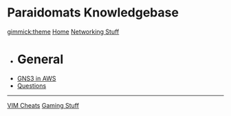 <!--
  -- Name of your wiki
  -- Do NOT remove the leading `#` character.
  -->

# Paraidomats Knowledgebase


<!--
  -- Default theme
  -- (Read: http://dynalon.github.io/mdwiki/#!customizing.md#Theme_chooser)
  -->

[gimmick:theme](spacelab)
[Home](index.md)
[Networking Stuff]()

  * # General
  * [GNS3 in AWS](AWS_GNS3_getting_started.md)
  * [Questions](findout.md)
  ----

[VIM Cheats](vimcheats.md)
[Gaming Stuff](gaming.md)



<!--
  -- Navigation
  -- (Read: http://dynalon.github.io/mdwiki/#!quickstart.md#Adding_a_navigation)
  -->

<!-- [About](pages/about.md)
[Download](pages/download.md) -->

<!-- A more complex navigation example: ----------------------------------------

[Menu Item 1]()

  * # SubMenu Heading 1
  * [SubMenu Item 1](pages/subitem1.md)
  * [SubMenu Item 2](pages/subitem2.md)
  - - - -
  * # SubMenu Heading 2
  * [SubMenu Item 3](pages/subitem3.md)
  - - - -
  * # SubMenu Heading 3
  * [SubMenu Item 3](pages/subitem3.md) 

[Menu Item 2](pages/item2.md)

[Menu Item 3](pages/item3.md)

----------------------------------------------------------------------------

<!--
  -- Change the Language
  -- Could be useful when there's more than one language wiki.
  -->

<!--
[Change the Language]()

  * [English (United States)](/en_US/)
  * [English (United Kingdom)](/en_GB/)
  * [Italian](/it/)
-->

<!--
  -- Let the user choose a theme
  -- (Read: http://dynalon.github.io/mdwiki/#!quickstart.md#Adding_a_navigation)
  -->

<!--

